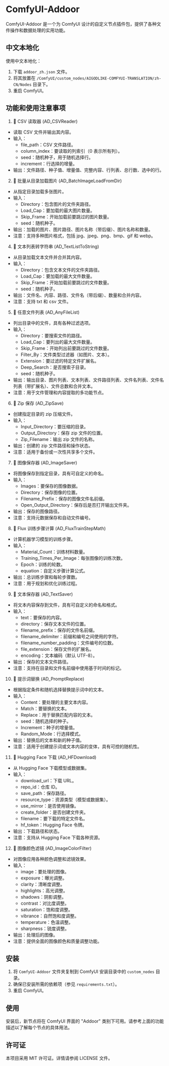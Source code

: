 # ComfyUI-Addoor

ComfyUI-Addoor 是一个为 ComfyUI 设计的自定义节点插件包，提供了各种文件操作和数据处理的实用功能。

## 中文本地化

使用中文本地化：
1. 下载 `addoor_zh.json` 文件。
2. 将其放置在 `/ComfyUI/custom_nodes/AIGODLIKE-COMFYUI-TRANSLATION/zh-CN/Nodes` 目录下。
3. 重启 ComfyUI。

## 功能和使用注意事项

1. 🌻 CSV 读取器 (AD_CSVReader)
 - 读取 CSV 文件并输出其内容。
 - 输入：
   - file_path：CSV 文件路径。
   - column_index：要读取的列索引（0 表示所有列）。
   - seed：随机种子，用于随机选择行。
   - increment：行选择的增量。
 - 输出：文件路径、种子值、增量值、完整内容、行列表、总行数、选中的行。

2. 🌻 批量从目录加载图片 (AD_BatchImageLoadFromDir)
 - 从指定目录加载多张图片。
 - 输入：
   - Directory：包含图片的文件夹路径。
   - Load_Cap：要加载的最大图片数量。
   - Skip_Frame：开始加载前要跳过的图片数量。
   - seed：随机种子。
 - 输出：加载的图片、图片路径、图片名称（带后缀）、图片名称和数量。
 - 注意：支持多种图片格式，包括 jpg、jpeg、png、bmp、gif 和 webp。

4. 🌻 文本列表转字符串 (AD_TextListToString)
 - 从目录加载文本文件并合并其内容。
 - 输入：
   - Directory：包含文本文件的文件夹路径。
   - Load_Cap：要加载的最大文件数量。
   - Skip_Frame：开始加载前要跳过的文件数量。
   - seed：随机种子。
 - 输出：文件名、内容、路径、文件名（带后缀）、数量和合并内容。
 - 注意：支持 txt 和 csv 文件。

5. 🌻 任意文件列表 (AD_AnyFileList)
 - 列出目录中的文件，具有各种过滤选项。
 - 输入：
   - Directory：要搜索文件的路径。
   - Load_Cap：要列出的最大文件数量。
   - Skip_Frame：开始列出前要跳过的文件数量。
   - Filter_By：文件类型过滤器（如图片、文本）。
   - Extension：要过滤的特定文件扩展名。
   - Deep_Search：是否搜索子目录。
   - seed：随机种子。
 - 输出：输出目录、图片列表、文本列表、文件路径列表、文件名列表、文件名列表（带扩展名）、文件总数和合并文本。
 - 注意：用于文件管理和内容提取的多功能节点。

6. 🌻 Zip 保存 (AD_ZipSave)
 - 创建指定目录的 zip 压缩文件。
 - 输入：
   - Input_Directory：要压缩的目录。
   - Output_Directory：保存 zip 文件的位置。
   - Zip_Filename：输出 zip 文件的名称。
 - 输出：创建的 zip 文件路径和操作状态。
 - 注意：适用于备份或一次性共享多个文件。

7. 🌻 图像保存器 (AD_ImageSaver)
 - 将图像保存到指定目录，具有可自定义的命名。
 - 输入：
   - Images：要保存的图像数据。
   - Directory：保存图像的位置。
   - Filename_Prefix：保存的图像文件名前缀。
   - Open_Output_Directory：保存后是否打开输出文件夹。
 - 输出：保存的图像路径。
 - 注意：支持元数据保存和自动文件编号。

8. 🌻 Flux 训练步骤计算 (AD_FluxTrainStepMath)
 - 计算机器学习模型的训练步骤。
 - 输入：
   - Material_Count：训练材料数量。
   - Training_Times_Per_Image：每张图像的训练次数。
   - Epoch：训练的轮数。
   - equation：自定义步骤计算公式。
 - 输出：总训练步骤和每轮步骤数。
 - 注意：用于规划和优化训练过程。

9. 🌻 文本保存器 (AD_TextSaver)
 - 将文本内容保存到文件，具有可自定义的命名和格式。
 - 输入：
   - text：要保存的内容。
   - directory：保存文本文件的位置。
   - filename_prefix：保存的文件名前缀。
   - filename_delimiter：前缀和编号之间使用的字符。
   - filename_number_padding：文件编号的位数。
   - file_extension：保存文件的扩展名。
   - encoding：文本编码（默认 UTF-8）。
 - 输出：保存的文本文件路径。
 - 注意：支持在目录和文件名前缀中使用基于时间的标记。

10. 🌻 提示词替换 (AD_PromptReplace)
 - 根据指定条件和随机选择替换提示词中的文本。
 - 输入：
   - Content：要处理的主要文本内容。
   - Match：要替换的文本。
   - Replace：用于替换匹配内容的文本。
   - seed：随机选择的种子。
   - Increment：种子的增量值。
   - Random_Mode：行选择模式。
 - 输出：替换后的文本和新的种子值。
 - 注意：适用于创建提示词或文本内容的变体，具有可控的随机性。

11. 🌻 Hugging Face 下载 (AD_HFDownload)
 - 从 Hugging Face 下载模型或数据集。
 - 输入：
   - download_url：下载 URL。
   - repo_id：仓库 ID。
   - save_path：保存路径。
   - resource_type：资源类型（模型或数据集）。
   - use_mirror：是否使用镜像。
   - create_folder：是否创建文件夹。
   - filename：要下载的特定文件名。
   - hf_token：Hugging Face 令牌。
 - 输出：下载路径和状态。
 - 注意：支持从 Hugging Face 下载各种资源。

12. 🌻 图像颜色滤镜 (AD_ImageColorFilter)
 - 对图像应用各种颜色调整和滤镜效果。
 - 输入：
   - image：要处理的图像。
   - exposure：曝光调整。
   - clarity：清晰度调整。
   - highlights：高光调整。
   - shadows：阴影调整。
   - contrast：对比度调整。
   - saturation：饱和度调整。
   - vibrance：自然饱和度调整。
   - temperature：色温调整。
   - sharpness：锐度调整。
 - 输出：处理后的图像。
 - 注意：提供全面的图像颜色和质量调整功能。

## 安装

1. 将 `ComfyUI-Addoor` 文件夹复制到 ComfyUI 安装目录中的 `custom_nodes` 目录。
2. 确保已安装所需的依赖项（参见 `requirements.txt`）。
3. 重启 ComfyUI。

## 使用

安装后，新节点将在 ComfyUI 界面的 "Addoor" 类别下可用。请参考上面的功能描述以了解每个节点的具体用法。

## 许可证

本项目采用 MIT 许可证。详情请参阅 LICENSE 文件。

